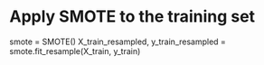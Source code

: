 # Apply SMOTE to the training set
smote = SMOTE()
X_train_resampled, y_train_resampled = smote.fit_resample(X_train, y_train)
